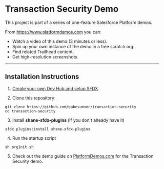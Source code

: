 # Transaction Security Demo

This project is part of a series of one-feature Salesforce Platform demos.

From <https://www.platformdemos.com> you can:

- Watch a video of this demo (3 minutes or less).
- Spin up your own instance of the demo in a free scratch org.
- Find related Trailhead content.
- Get high-resolution screenshots.

___

## Installation Instructions

1. [Create your own Dev Hub and setup SFDX](https://trailhead.salesforce.com/en/content/learn/modules/sfdx_app_dev/sfdx_app_dev_setup_dx).


2. Clone this repository:

```
git clone https://github.com/gabesumner/transaction-security
cd transaction-security
```

3. Install **shane-sfdx-plugins** (if you don't already have it)

  ```
  sfdx plugins:install shane-sfdx-plugins
  ```

4. Run the startup script

  ```
  sh orgInit.sh
  ```

5. Check out the demo guide on [PlatformDemos.com](https://www.platformdemos.com) for the Transaction Security demo.